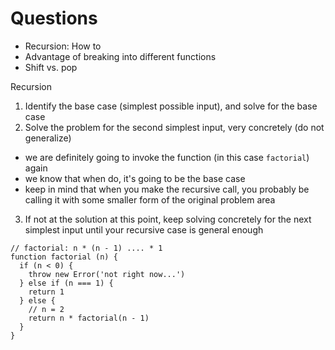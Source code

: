 # Questions

* Recursion: How to
* Advantage of breaking into different functions
* Shift vs. pop



Recursion

1. Identify the base case (simplest possible input), and solve for the base case
2. Solve the problem for the second simplest input, very concretely (do not generalize)
  * we are definitely going to invoke the function (in this case `factorial`) again
  * we know that when do, it's going to be the base case
  * keep in mind that when you make the recursive call, you probably be calling it with some smaller form of the original problem area
3. If not at the solution at this point, keep solving concretely for the next simplest input until your recursive case is general enough



```
// factorial: n * (n - 1) .... * 1
function factorial (n) {
  if (n < 0) {
    throw new Error('not right now...')
  } else if (n === 1) {
    return 1
  } else {
    // n = 2
    return n * factorial(n - 1)
  }
}

```
